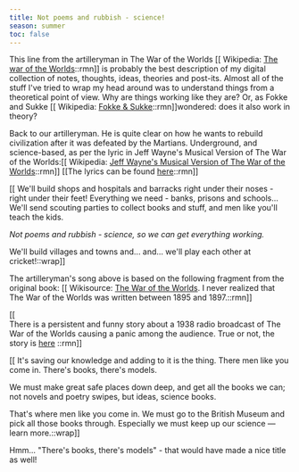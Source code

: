 ```yaml
---
title: Not poems and rubbish - science!
season: summer
toc: false
---
```


This line from the artilleryman in The War of the Worlds [[
Wikipedia: [The war of the Worlds](https://en.wikipedia.org/wiki/The_War_of_the_Worlds)::rmn]]
is probably the best description of my digital collection of notes, thoughts, ideas, theories and post-its. Almost all of the stuff I've tried to wrap my head around was to understand things from a theoretical point of view. Why are things working like they are? Or, as Fokke and Sukke [[
Wikipedia: [Fokke & Sukke](https://en.wikipedia.org/wiki/Fokke_%26_Sukke)::rmn]]wondered: does it also work in theory?

Back to our artilleryman. He is quite clear on how he wants to rebuild civilization after it was defeated by the Martians. Underground, and science-based, as per the lyric 
in Jeff Wayne's Musical Version of The War of the Worlds:[[
Wikipedia: [Jeff Wayne's Musical Version of The War of the Worlds](https://en.wikipedia.org/wiki/Jeff_Wayne%27s_Musical_Version_of_The_War_of_the_Worlds)::rmn]]
[[The lyrics can be found [here](https://www.stlyrics.com/lyrics/thewaroftheworlds/bravenewworld.htm)::rmn]]


[[
We'll build shops and hospitals and barracks right under their noses - right under their feet! Everything we need - banks, prisons and schools...
We'll send scouting parties to collect books and stuff, and men like you'll teach the kids.

_Not poems and rubbish - science, so we can get everything working._

We'll build villages and towns and... and... we'll play each other at cricket!::wrap]]
<br>

The artilleryman's song above is based on the following fragment from the original book:
[[
Wikisource: [The War of the Worlds](https://en.wikisource.org/wiki/The_War_of_the_Worlds/Book_2/Chapter_7). I never realized that The War of the Worlds was written between 1895 and 1897.::rmn]]

[[
<br>There is a persistent and funny story about a 1938 radio broadcast of The War of the Worlds causing a panic among the audience. True or not, the story is [here](https://en.wikipedia.org/wiki/The_War_of_the_Worlds_%281938_radio_drama%29)
::rmn]]

[[
It's saving our knowledge and adding to it is the thing. There men like you come in. There's books, there's models. 

We must make great safe places down deep, and get all the books we can; not novels and poetry swipes, but ideas, science books. 

That's where men like you come in. We must go to the British Museum and pick all those books through. Especially we must keep up our science — learn more.::wrap]]
<br>

Hmm... "There's books, there's models" - that would have made a nice title as well!

<br>
<br>
<br>



